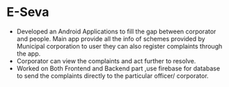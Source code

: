 # E-Seva

* Developed an Android Applications to fill the gap between corporator and people. Main app provide all the info of schemes provided by Municipal corporation to user they can also register complaints through the app.
* Corporator can view the complaints and act further to resolve.
* Worked on Both Frontend and Backend part ,use firebase for database to send the complaints directly to the particular officer/ corporator.

